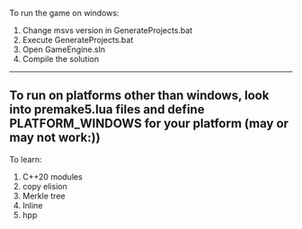 To run the game on windows:
1) Change msvs version in GenerateProjects.bat
2) Execute GenerateProjects.bat
3) Open GameEngine.sln
4) Compile the solution
---------------------------------
To run on platforms other than windows, look into premake5.lua files and define PLATFORM_WINDOWS for your platform (may or may not work:))
---------------------------------
To learn:
1) C++20 modules
2) copy elision
3) Merkle tree
4) Inline
5) hpp